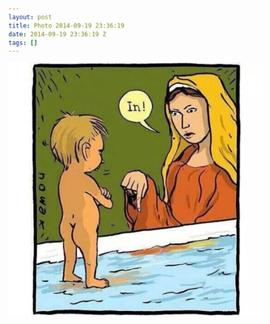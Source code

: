 ```yaml
---
layout: post
title: Photo 2014-09-19 23:36:19
date: 2014-09-19 23:36:19 Z
tags: []
---
```

![](/media/2014/09/97923291449.jpg)
